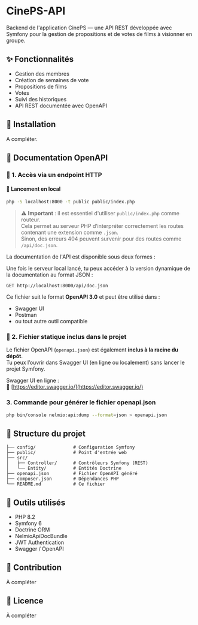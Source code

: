 # CinePS-API

Backend de l'application CinePS — une API REST développée avec Symfony pour la gestion de propositions et de votes de films à visionner en groupe.

## ✨ Fonctionnalités

- Gestion des membres
- Création de semaines de vote
- Propositions de films
- Votes
- Suivi des historiques
- API REST documentée avec OpenAPI

## 🚀 Installation

A compléter.

## 📘 Documentation OpenAPI

### 🔗 1. Accès via un endpoint HTTP

#### 🧪 Lancement en local

```bash
php -S localhost:8000 -t public public/index.php
```

> ⚠️ **Important** : il est essentiel d'utiliser `public/index.php` comme routeur.  
> Cela permet au serveur PHP d’interpréter correctement les routes contenant une extension comme `.json`.  
> Sinon, des erreurs 404 peuvent survenir pour des routes comme `/api/doc.json`.

La documentation de l'API est disponible sous deux formes :

Une fois le serveur local lancé, tu peux accéder à la version dynamique de la documentation au format JSON :

```http
GET http://localhost:8000/api/doc.json
```

Ce fichier suit le format **OpenAPI 3.0** et peut être utilisé dans :
- Swagger UI
- Postman
- ou tout autre outil compatible

### 📁 2. Fichier statique inclus dans le projet

Le fichier OpenAPI (`openapi.json`) est également **inclus à la racine du dépôt**.  
Tu peux l’ouvrir dans Swagger UI (en ligne ou localement) sans lancer le projet Symfony.

Swagger UI en ligne :  
🔗 [https://editor.swagger.io/](https://editor.swagger.io/)

### 3. Commande pour générer le fichier openapi.json

```bash
php bin/console nelmio:api:dump --format=json > openapi.json
```

## 📂 Structure du projet

```text
├── config/              # Configuration Symfony  
├── public/              # Point d'entrée web  
├── src/  
│   ├── Controller/      # Contrôleurs Symfony (REST)  
│   └── Entity/          # Entités Doctrine  
├── openapi.json         # Fichier OpenAPI généré  
├── composer.json        # Dépendances PHP  
└── README.md            # Ce fichier  
```

## 🧰 Outils utilisés

- PHP 8.2
- Symfony 6
- Doctrine ORM
- NelmioApiDocBundle
- JWT Authentication
- Swagger / OpenAPI

## 🧩 Contribution

À compléter

## 📄 Licence

À compléter
